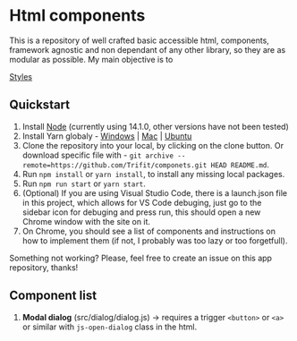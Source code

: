 # Html components
This is a repository of well crafted basic accessible html, components, framework agnostic and non dependant of any other library, so they are as modular as possible. My main objective is to 

[Styles](src/styles/styles.md)

## Quickstart
1. Install [Node](https://nodejs.org/en/) (currently using 14.1.0, other versions have not been tested)
2. Install Yarn globaly - [Windows](https://classic.yarnpkg.com/en/docs/install/#windows-stable) | [Mac](https://classic.yarnpkg.com/en/docs/install/#mac-stable) | [Ubuntu](https://classic.yarnpkg.com/en/docs/install/#debian-stable)
3. Clone the repository into your local, by clicking on the clone button. Or download specific file with - `git archive --remote=https://github.com/Trifit/componets.git HEAD README.md`.
4. Run `npm install` or `yarn install`, to install any missing local packages.
5. Run `npm run start` or `yarn start`.
6. (Optional) If you are using Visual Studio Code, there is a launch.json file in this project, which allows for VS Code debuging, just go to the sidebar icon for debuging and press run, this should open a new Chrome window with the site on it.
7. On Chrome, you should see a list of components and instructions on how to implement them (if not, I probably was too lazy or too forgetfull).

Something not working? Please, feel free to create an issue on this app repository, thanks!

## Component list
1. **Modal dialog** (src/dialog/dialog.js) -> requires a trigger `<button>` or `<a>` or similar with `js-open-dialog` class in the html.


